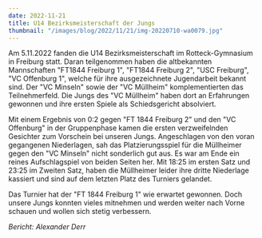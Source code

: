 ```yaml
---
date: 2022-11-21
title: U14 Bezirksmeisterschaft der Jungs
thumbnail: "/images/blog/2022/11/21/img-20220710-wa0079.jpg"
---
```


Am 5.11.2022 fanden die U14 Bezirksmeisterschaft im Rotteck-Gymnasium in Freiburg statt. Daran teilgenommen haben die altbekannten Mannschaften "FT1844 Freiburg 1", "FT1844 Freiburg 2", "USC Freiburg", "VC Offenburg 1", welche für ihre ausgezeichnete Jugendarbeit bekannt sind. Der "VC Minseln" sowie der "VC Müllheim" komplementierten das Teilnehmerfeld. Die Jungs des "VC Müllheim" haben dort an Erfahrungen gewonnen und ihre ersten Spiele als Schiedsgericht absolviert.

Mit einem Ergebnis von 0:2 gegen "FT 1844 Freiburg 2" und den "VC Offenburg" in der Gruppenphase kamen die ersten verzweifelnden Gesichter zum Vorschein bei unseren Jungs. Angeschlagen von den voran gegangenen Niederlagen, sah das Platzierungsspiel für die Müllheimer gegen den "VC Minseln" nicht sonderlich gut aus. Es war am Ende ein reines Aufschlagspiel von beiden Seiten her. Mit 18:25 im ersten Satz und 23:25 im Zweiten Satz, haben die Müllheimer leider ihre dritte Niederlage kassiert und sind auf dem letzten Platz des Turniers gelandet.

Das Turnier hat der "FT 1844 Freiburg 1" wie erwartet gewonnen. Doch unsere Jungs konnten vieles mitnehmen und werden weiter nach Vorne schauen und wollen sich stetig verbessern.

_Bericht: Alexander Derr_
